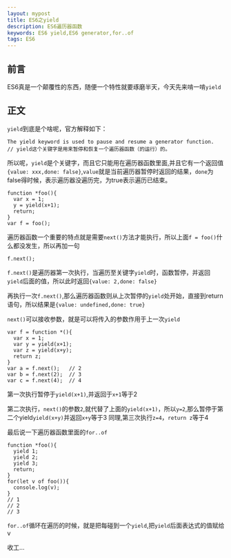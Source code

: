 ```yaml
---
layout: mypost
title: ES6之yield
description: ES6遍历器函数
keywords: ES6 yield,ES6 generator,for..of
tags: ES6
---
```


## 前言
ES6真是一个颠覆性的东西，随便一个特性就要琢磨半天，今天先来啃一啃`yield`

## 正文

`yield`到底是个啥呢，官方解释如下：
```
The yield keyword is used to pause and resume a generator function.
// yield这个关键字是用来暂停和恢复一个遍历器函数（的运行）的。
```

所以呢，`yield`是个关键字，而且它只能用在遍历器函数里面,并且它有一个返回值`{value: xxx,done: false}`,`value`就是当前遍历器暂停时返回的结果，`done`为false得时候，表示遍历器没遍历完，为true表示遍历已结束。

```
function *foo(){
  var x = 1;
  y = yield(x+1);
  return;
}
var f = foo();
```
遍历器函数一个重要的特点就是需要`next()`方法才能执行，所以上面`f = foo()`什么都没发生，所以再加一句

```
f.next();
```
`f.next()`是遍历器第一次执行，当遍历至关键字`yield`时，函数暂停，并返回`yield`后面的值，所以此时返回`{value: 2,done: false}`

再执行一次`f.next()`,那么遍历器函数则从上次暂停的`yield`处开始，直接到return语句，所以结果是`{value: undefined,done: true}`

`next()`可以接收参数，就是可以将传入的参数作用于上一次`yield`

```
var f = function *(){
  var x = 1;
  var y = yield(x+1);
  var z = yield(x+y);
  return z;
}
var a = f.next();   // 2
var b = f.next(2);  // 3
var c = f.next(4);  // 4
```

第一次执行暂停于`yield(x+1)`,并返回于`x+1`等于2

第二次执行，`next()`的参数`2`,就代替了上面的`yield(x+1)`，所以`y=2`,那么暂停于第二个yield`yield(x+y)`并返回`x+y`等于3
同理,第三次执行`z=4`，`return z`等于4

最后说一下遍历器函数里面的`for..of`
```
function *foo(){
  yield 1;
  yield 2;
  yield 3;
  return;
}
for(let v of foo()){
  console.log(v);
}
// 1
// 2
// 3
```

`for..of`循环在遍历的时候，就是把每碰到一个`yield`,把`yield`后面表达式的值赋给v

收工...
